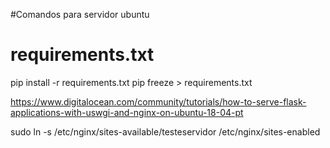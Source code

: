 #Comandos para servidor ubuntu


# requirements.txt
pip install -r requirements.txt
pip freeze > requirements.txt

https://www.digitalocean.com/community/tutorials/how-to-serve-flask-applications-with-uswgi-and-nginx-on-ubuntu-18-04-pt

sudo ln -s /etc/nginx/sites-available/testeservidor /etc/nginx/sites-enabled